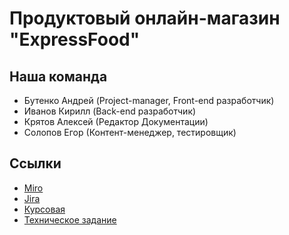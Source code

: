 # Продуктовый онлайн-магазин "ExpressFood"
## Наша команда
- Бутенко Андрей (Project-manager, Front-end разработчик)
- Иванов Кирилл (Back-end разработчик)
- Крятов Алексей (Редактор Документации)
- Солопов Егор (Контент-менеджер, тестировщик)


## Ссылки
- [Miro](https://miro.com/app/board/o9J_lNnc278=/)
- [Jira](https://expressfood.atlassian.net/jira/software/projects/EF/boards/1)
- [Курсовая](https://github.com/ButenkoAV/Supermarket/blob/main/Kursovaya.docx)
- [Техническое задание](https://github.com/ButenkoAV/Supermarket/blob/main/Tekhnicheskoe_zadanie_ExpressFood_V1%20(2).docx)
